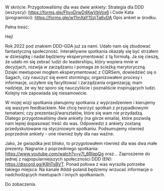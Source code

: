 W skrócie:
Przygotowaliśmy dla was dwie ankiety:
Strategia dla DDD (wszyscy): https://forms.gle/FhvxDrwD4KwVbVox6
i
Code Kata (programiści): https://forms.gle/w11mXaY1SzjTa6vDA
Opis ankiet w środku.

Pełna treść:

Hej!

Rok 2022 pod znakiem DDD-GDA już za nami.
Udało nam się zbudować fantastyczną społeczność.
Interaktywne spotkania okazały się być strzałem w dziesiątkę i nadal będziemy eksperymentować z tą formułą.
Ja się cieszę, że udało mi się zebrać ludzi do leadershipu,
który wspiera mnie w decyzjach, rozwija w zarządzaniu i pomaga ze ścieżką merytoryczną.
Dzięki meetupowi mogłem eksperymentować z CQRSem, dowiedzieć się o Sagach, czy nauczyć się event stormingu;
organizowałem procesy i informacje, uczyłem się facylitować i zarządzania organizacją;
mam nadzieje, że wy tez sporo się nauczyliście i poznaliście inspirujących ludzi.
Kolejny rok zapowiada się niesamowicie.

W mojej wizji spotkania planujemy spotkania z wyprzedzeniem i kierujemy się waszym feedbackiem.
Nie chcę tworzyć spotkań z przypadkowymi tematami; czy prezentacji/warsztatów, które się wam nie przydadzą.
Dlatego przygotowaliśmy dwie ankiety (na górze emaila), które pozwolą nam lepiej dopasować treść do was.
Odpowiedzi z ankiety zostaną przedyskutowane na styczniowym spotkaniu.
Podsumujemy również poprzednie ankiety - one również były dla nas ważne.

Jako, że gwiazdka jest blisko, to przygotowałem również dla was dwa małe prezenty.
Nagranie z poprzedniego spotkania: https://www.youtube.com/watch?v=y7l_6RlqpQg oraz...
Zaproszenie do jednej z najpopularniejszych społeczności DDD (EN): https://discord.gg/K8hTsBVT.
Ponad połowa z was wyraziła potrzebe takiego miejsca.
Na kanale #ddd-poland będziemy wrzucać informacje o nadchodzących meetupach i innych spotkaniach.

Do zobaczenia.
